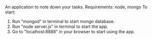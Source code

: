 An application to note down your tasks.
Requirements: node, mongo
To start:
1. Run "mongod" in terminal to start mongo database.
2. Run "node server.js" in terminal to start the app.
3. Go to "localhost:8888" in your browser to start using the app.